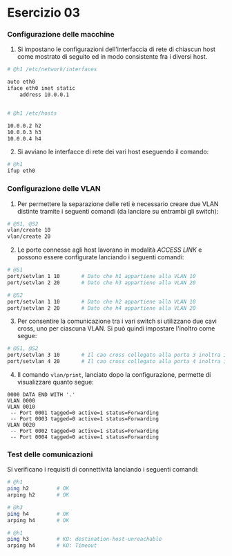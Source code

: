 # Esercizio 03

### Configurazione delle macchine

1. Si impostano le configurazioni dell'interfaccia di rete di chiascun host come mostrato di seguito ed in modo consistente fra i diversi host.

```bash
# @h1 /etc/network/interfaces

auto eth0
iface eth0 inet static
    address 10.0.0.1


# @h1 /etc/hosts

10.0.0.2 h2
10.0.0.3 h3
10.0.0.4 h4
```

2. Si avviano le interfacce di rete dei vari host eseguendo il comando:

```bash
# @h1
ifup eth0
```

### Configurazione delle VLAN

1. Per permettere la separazione delle reti è necessario creare due VLAN distinte tramite i seguenti comandi (da lanciare su entrambi gli switch):

```bash
# @S1, @S2
vlan/create 10
vlan/create 20
```

2. Le porte connesse agli host lavorano in modalità *ACCESS LINK* e possono essere configurate lanciando i seguenti comandi:

```bash
# @S1
port/setvlan 1 10       # Dato che h1 appartiene alla VLAN 10
port/setvlan 2 20       # Dato che h3 appartiene alla VLAN 20

# @S2
port/setvlan 1 10       # Dato che h2 appartiene alla VLAN 10
port/setvlan 2 20       # Dato che h4 appartiene alla VLAN 20
```

3. Per consentire la comunicazione tra i vari switch si utilizzano due cavi cross, uno per ciascuna VLAN. Si può quindi impostare l'inoltro come segue:

```bash
# @S1, @S2
port/setvlan 3 10       # Il cao cross collegato alla porta 3 inoltra i dati della VLAN 10
port/setvlan 4 20       # Il cao cross collegato alla porta 4 inoltra i dati della VLAN 20
```

4. Il comando `vlan/print`, lanciato dopo la configurazione, permette di visualizzare quanto segue:

```
0000 DATA END WITH '.'
VLAN 0000
VLAN 0010
 -- Port 0001 tagged=0 active=1 status=Forwarding
 -- Port 0003 tagged=0 active=1 status=Forwarding
VLAN 0020
 -- Port 0002 tagged=0 active=1 status=Forwarding
 -- Port 0004 tagged=0 active=1 status=Forwarding
```

### Test delle comunicazioni

Si verificano i requisiti di connettività lanciando i seguenti comandi:

```bash
# @h1
ping h2         # OK
arping h2       # OK

# @h3
ping h4         # OK
arping h4       # OK

# @h1
ping h3         # KO: destination-host-unreachable
arping h4       # KO: Timeout
```